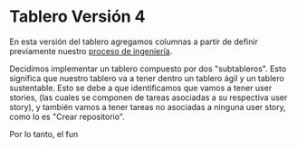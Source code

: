 # Tablero Versión 4

En esta versión del tablero agregamos columnas a partir de definir previamente nuestro [proceso de ingeniería](https://github.com/fernandasecinaro/Diaz-RodriguezSotto-Secinaro/blob/develop/Entregas/Entrega%201/Proceso%20de%20Ingenier%C3%ADa/Proceso%20de%20Ingenieria).

Decidimos implementar un tablero compuesto por dos "subtableros". Esto significa que nuestro tablero va a tener dentro un tablero ágil y un tablero 
sustentable. Esto se debe a que identificamos que vamos a tener user stories, (las cuales se componen de tareas asociadas a su respectiva user story), 
y también vamos a tener tareas no asociadas a ninguna user story, como lo es "Crear repositorio". 

Por lo tanto, el fun
